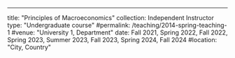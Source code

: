 ---
title: "Principles of Macroeconomics"
collection: Independent Instructor
type: "Undergraduate course"
#permalink: /teaching/2014-spring-teaching-1
#venue: "University 1, Department"
date: Fall 2021, Spring 2022, Fall 2022, Spring 2023, Summer 2023, Fall 2023, Spring 2024, Fall 2024
#location: "City, Country"
